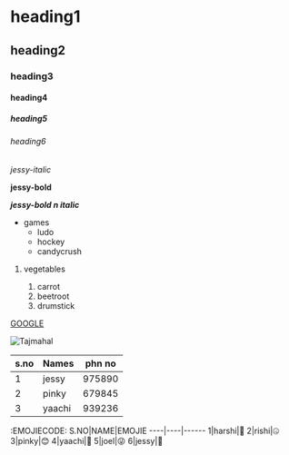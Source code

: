 # heading1
## heading2
### heading3
#### heading4
##### heading5
###### heading6

*jessy-italic*

**jessy-bold**

***jessy-bold n italic***
* games
  * ludo
  * hockey
  * candycrush
 
1. vegetables

    1. carrot
    2. beetroot
    3. drumstick

[GOOGLE](https://www.google.co.in/)

![Tajmahal](https://th-thumbnailer.cdn-si-edu.com/CbddkFFO3OB80rRz83Iiuf-Z0FY=/1000x750/filters:no_upscale():focal(1471x1061:1472x1062)/https://tf-cmsv2-smithsonianmag-media.s3.amazonaws.com/filer/b6/30/b630b48b-7344-4661-9264-186b70531bdc/istock-478831658.jpg)

s.no|Names|phn no
----|-----|------
1|jessy|975890
2|pinky|679845
3|yaachi|939236

:EMOJIECODE:
S.NO|NAME|EMOJIE
----|----|------
1|harshi|:hugs:
2|rishi|:zipper_mouth_face:
3|pinky|:blush:
4|yaachi|:smiling_face_with_three_hearts:
5|joel|:stuck_out_tongue_winking_eye:
6|jessy|:smiling_face_with_tear:


